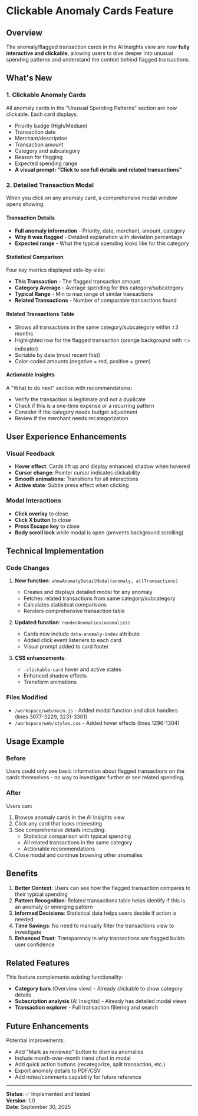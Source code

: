 # Clickable Anomaly Cards Feature

## Overview
The anomaly/flagged transaction cards in the AI Insights view are now **fully interactive and clickable**, allowing users to dive deeper into unusual spending patterns and understand the context behind flagged transactions.

## What's New

### 1. **Clickable Anomaly Cards**
All anomaly cards in the "Unusual Spending Patterns" section are now clickable. Each card displays:
- Priority badge (High/Medium)
- Transaction date
- Merchant/description
- Transaction amount
- Category and subcategory
- Reason for flagging
- Expected spending range
- **A visual prompt: "Click to see full details and related transactions"**

### 2. **Detailed Transaction Modal**
When you click on any anomaly card, a comprehensive modal window opens showing:

#### Transaction Details
- **Full anomaly information** - Priority, date, merchant, amount, category
- **Why it was flagged** - Detailed explanation with deviation percentage
- **Expected range** - What the typical spending looks like for this category

#### Statistical Comparison
Four key metrics displayed side-by-side:
- **This Transaction** - The flagged transaction amount
- **Category Average** - Average spending for this category/subcategory
- **Typical Range** - Min to max range of similar transactions
- **Related Transactions** - Number of comparable transactions found

#### Related Transactions Table
- Shows all transactions in the same category/subcategory within ±3 months
- Highlighted row for the flagged transaction (orange background with 👈 indicator)
- Sortable by date (most recent first)
- Color-coded amounts (negative = red, positive = green)

#### Actionable Insights
A "What to do next" section with recommendations:
- Verify the transaction is legitimate and not a duplicate
- Check if this is a one-time expense or a recurring pattern
- Consider if the category needs budget adjustment
- Review if the merchant needs recategorization

## User Experience Enhancements

### Visual Feedback
- **Hover effect**: Cards lift up and display enhanced shadow when hovered
- **Cursor change**: Pointer cursor indicates clickability
- **Smooth animations**: Transitions for all interactions
- **Active state**: Subtle press effect when clicking

### Modal Interactions
- **Click overlay** to close
- **Click X button** to close
- **Press Escape key** to close
- **Body scroll lock** while modal is open (prevents background scrolling)

## Technical Implementation

### Code Changes
1. **New function**: `showAnomalyDetailModal(anomaly, allTransactions)`
   - Creates and displays detailed modal for any anomaly
   - Fetches related transactions from same category/subcategory
   - Calculates statistical comparisons
   - Renders comprehensive transaction table

2. **Updated function**: `renderAnomalies(anomalies)`
   - Cards now include `data-anomaly-index` attribute
   - Added click event listeners to each card
   - Visual prompt added to card footer

3. **CSS enhancements**: 
   - `.clickable-card` hover and active states
   - Enhanced shadow effects
   - Transform animations

### Files Modified
- `/workspace/web/main.js` - Added modal function and click handlers (lines 3077-3229, 3231-3301)
- `/workspace/web/styles.css` - Added hover effects (lines 1296-1304)

## Usage Example

### Before
Users could only see basic information about flagged transactions on the cards themselves - no way to investigate further or see related spending.

### After
Users can:
1. Browse anomaly cards in the AI Insights view
2. Click any card that looks interesting
3. See comprehensive details including:
   - Statistical comparison with typical spending
   - All related transactions in the same category
   - Actionable recommendations
4. Close modal and continue browsing other anomalies

## Benefits

1. **Better Context**: Users can see how the flagged transaction compares to their typical spending
2. **Pattern Recognition**: Related transactions table helps identify if this is an anomaly or emerging pattern
3. **Informed Decisions**: Statistical data helps users decide if action is needed
4. **Time Savings**: No need to manually filter the transactions view to investigate
5. **Enhanced Trust**: Transparency in why transactions are flagged builds user confidence

## Related Features

This feature complements existing functionality:
- **Category bars** (Overview view) - Already clickable to show category details
- **Subscription analysis** (AI Insights) - Already has detailed modal views
- **Transaction explorer** - Full transaction filtering and search

## Future Enhancements

Potential improvements:
- Add "Mark as reviewed" button to dismiss anomalies
- Include month-over-month trend chart in modal
- Add quick action buttons (recategorize, split transaction, etc.)
- Export anomaly details to PDF/CSV
- Add notes/comments capability for future reference

---

**Status**: ✅ Implemented and tested  
**Version**: 1.0  
**Date**: September 30, 2025